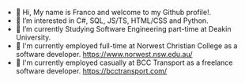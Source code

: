 - 👋 Hi, My name is Franco and welcome to my Github profile!.
- 👀 I’m interested in C#, SQL, JS/TS, HTML/CSS and Python.
- 🌱 I’m currently Studying Software Engineering part-time at Deakin University.
- 👷 I'm currently employed full-time at Norwest Christian College as a software developer. https://www.norwest.nsw.edu.au/
- 👷 I'm currently employed casually at BCC Transport as a freelance software developer. https://bcctransport.com/ 
  
<!---
Franco-Diaz-Licham/Franco-Diaz-Licham is a ✨ special ✨ repository because its `README.md` (this file) appears on your GitHub profile.
You can click the Preview link to take a look at your changes.
--->
